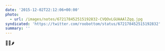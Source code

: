```yaml
---
date: '2015-12-02T22:12:06+00:00'
photo:
  - url: /images/notes/672178452515192832-CVQOvLGUAAAlZqq.jpg
syndicated: 'https://twitter.com/roobottom/status/672178452515192832'
summary: ''
---
```

👍🏼🌶 
